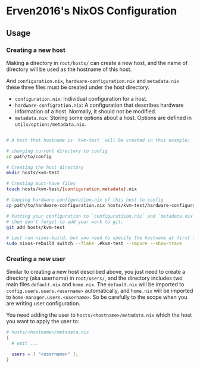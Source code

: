 # Erven2016's NixOS Configuration

## Usage

### Creating a new host

Making a directory in `root/hosts/` can create a new host, and the name
of directory will be used as the hostname of this host.

And `configuration.nix`, `hardware-configuration.nix` and `metadata.nix` these
three files must be created under the host directory.

- `configuration.nix`: Individual configuration for a host.
- `hardware-configration.nix`: A configuration that describes hardware information of a host.
  Normally, it should not be modified.
- `metadata.nix`: Storing some options about a host. Options are defined
  in `utils/options/metadata.nix`.

```bash

# A host that hostname is `kvm-test` will be created in this example:

# changing current directory to config
cd path/to/config

# Creating the host directory
mkdir hosts/kvm-test

# Creating must-have files
touch hosts/kvm-test/{configuration,metadata}.nix

# Copying hardware-configuration.nix of this host to config
cp path/to/hardware-configuration.nix hosts/kvm-test/hardware-configuration.nix

# Putting your configuration to `configuratiion.nix` and `metadata.nix`
# then don't forget to add your work to git.
git add hosts/kvm-test

# Last run nixos-build, but you need to specify the hostname at first time.
sudo nixos-rebuild switch --flake .#kvm-test --impure --show-trace
```

### Creating a new user

Similar to creating a new host described above, you just need to create a directory (aka username)
in `root/users/`, and the directory includes two main files `default.nix` and `home.nix`.
The `default.nix` will be imported to `config.users.users.<username>` automatically, and
`home.nix` will be imported to `home-manager.users.<username>`. So be carefully to the scope when
you are writing user configuration.

You need adding the user to `hosts/<hostname>/metadata.nix` which the host you want
to apply the user to:

```nix
# hosts/<hostname>/metadata.nix
{
  # emit ...

  users = [ "<username>" ];
}
```
